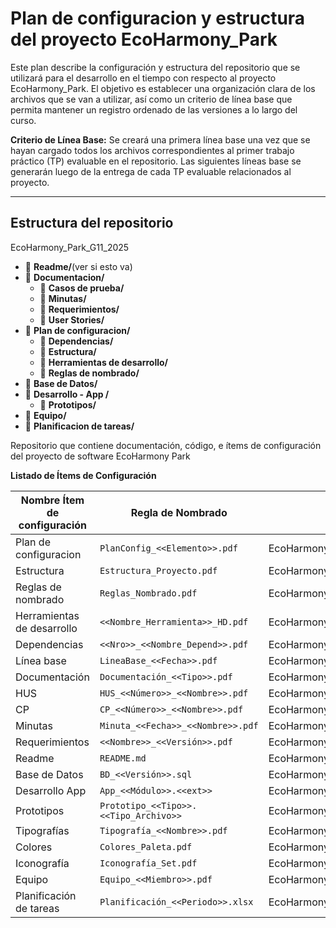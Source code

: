 # Plan de configuracion y estructura del proyecto EcoHarmony_Park

Este plan describe la configuración y estructura del repositorio que se utilizará para el desarrollo en el tiempo con respecto al proyecto EcoHarmony_Park. El objetivo es establecer una organización clara de los archivos que se van a utilizar, así como un criterio de línea base que permita mantener un registro ordenado de las versiones a lo largo del curso.

**Criterio de Línea Base:**
Se creará una primera línea base una vez que se hayan cargado todos los archivos correspondientes al primer trabajo práctico (TP) evaluable en el repositorio. Las siguientes líneas base se generarán luego de la entrega de cada TP evaluable relacionados al proyecto.

---

## **Estructura del repositorio**
EcoHarmony_Park_G11_2025
- 📂 **Readme/**(ver si esto va)
- 📂 **Documentacion/**
  - 📂 **Casos de prueba/**
  - 📂 **Minutas/**
  - 📂 **Requerimientos/**
  - 📂 **User Stories/**
- 📂 **Plan de configuracion/**
  - 📂 **Dependencias/**
  - 📂 **Estructura/**
  - 📂 **Herramientas de desarrollo/**
  - 📂 **Reglas de nombrado/**
- 📂 **Base de Datos/**
- 📂 **Desarrollo - App /**
  - 📂 **Prototipos/**
- 📂 **Equipo/**
- 📂 **Planificacion de tareas/**


Repositorio que contiene documentación, código, e ítems de configuración del proyecto de software EcoHarmony Park


**Listado de Ítems de Configuración**

| Nombre Ítem de configuración  | Regla de Nombrado                      | Ubicación Física                                            |
|-------------------------------|----------------------------------------|-------------------------------------------------------------|
| Plan de configuracion         | `PlanConfig_<<Elemento>>.pdf`          | EcoHarmony_Park_G11_2025                                    |
| Estructura                    | `Estructura_Proyecto.pdf`              | EcoHarmony_Park_G11_2025/Plan_de_configuracion              |
| Reglas de nombrado            | `Reglas_Nombrado.pdf`                  | EcoHarmony_Park_G11_2025/Plan_de_configuracion              |
| Herramientas de desarrollo    | `<<Nombre_Herramienta>>_HD.pdf`        | EcoHarmony_Park_G11_2025/Plan_de_configuracion              |
| Dependencias                  | `<<Nro>>_<<Nombre_Depend>>.pdf`        | EcoHarmony_Park_G11_2025/Plan_de_configuracion              |
| Línea base                    | `LineaBase_<<Fecha>>.pdf`              | EcoHarmony_Park_G11_2025/Plan_de_configuracion              |
| Documentación                 | `Documentación_<<Tipo>>.pdf`           | EcoHarmony_Park_G11_2025                                    |
| HUS                           | `HUS_<<Número>>_<<Nombre>>.pdf`        | EcoHarmony_Park_G11_2025/Documentacion                      |
| CP                            | `CP_<<Número>>_<<Nombre>>.pdf`         | EcoHarmony_Park_G11_2025/Documentacion                      |
| Minutas                       | `Minuta_<<Fecha>>_<<Nombre>>.pdf`      | EcoHarmony_Park_G11_2025/Documentacion                      |
| Requerimientos                | `<<Nombre>>_<<Versión>>.pdf`           | EcoHarmony_Park_G11_2025/Documentacion                      |
| Readme                        | `README.md`                            | EcoHarmony_Park_G11_2025                                    |
| Base de Datos                 | `BD_<<Versión>>.sql`                   | EcoHarmony_Park_G11_2025                                    |
| Desarrollo App                | `App_<<Módulo>>.<<ext>>`               | EcoHarmony_Park_G11_2025                                    |
| Prototipos                    | `Prototipo_<<Tipo>>.<<Tipo_Archivo>>`  | EcoHarmony_Park_G11_2025/Desarrollo_App                     |
| Tipografías                   | `Tipografía_<<Nombre>>.pdf`            | EcoHarmony_Park_G11_2025/Desarrollo_App/Prototipos          |
| Colores                       | `Colores_Paleta.pdf`                   | EcoHarmony_Park_G11_2025/Desarrollo_App/Prototipos          |
| Iconografía                   | `Iconografía_Set.pdf`                  | EcoHarmony_Park_G11_2025/Desarrollo_App/Prototipos          |
| Equipo                        | `Equipo_<<Miembro>>.pdf`               | EcoHarmony_Park_G11_2025                                    |
| Planificación de tareas       | `Planificación_<<Periodo>>.xlsx`       | EcoHarmony_Park_G11_2025                                    |

